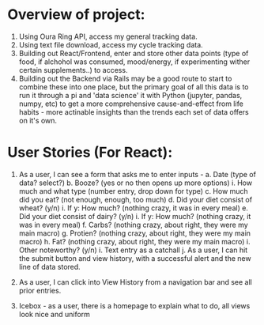 # Overview of project:

1. Using Oura Ring API, access my general tracking data.
2. Using text file download, access my cycle tracking data.
3. Building out React/Frontend, enter and store other data points (type of food, if alchohol was consumed, mood/energy, if experimenting wither certain supplements..) to access.
4. Building out the Backend via Rails may be a good route to start to combine these into one place, but the primary goal of all this data is to run it through a pi and 'data science' it with Python (jupyter, pandas, numpy, etc) to get a more comprehensive cause-and-effect from life habits - more actinable insights than the trends each set of data offers on it's own.

# User Stories (For React):

1. As a user, I can see a form that asks me to enter inputs -
    a. Date (type of data? select?)
    b. Booze? (yes or no then opens up more options)
        i. How much and what type (number entry, drop down for type)
    c. How much did you eat? (not enough, enough, too much)
    d. Did your diet consist of wheat? (y/n)
        i. If y: How much? (nothing crazy, it was in every meal)
    e. Did your diet consist of dairy? (y/n)
        i. If y: How much? (nothing crazy, it was in every meal)
    f. Carbs? (nothing crazy, about right, they were my main macro)
    g. Protien? (nothing crazy, about right, they were my main macro)
    h. Fat? (nothing crazy, about right, they were my main macro)
    i. Other noteworthy? (y/n)
        i. Text entry as a catchall
    j. As a user, I can hit the submit button and view history, with a successful alert and the new line of data stored.
    
2. As a user, I can click into View History from a navigation bar and see all prior entries.

3. Icebox - as a user, there is a homepage to explain what to do, all views look nice and uniform


    
